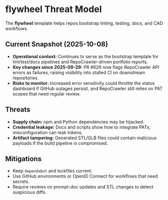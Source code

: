 # flywheel Threat Model

The **flywheel** template helps repos bootstrap linting, testing, docs, and CAD workflows.

## Current Snapshot (2025-10-08)

- **Operational context:** Continues to serve as the bootstrap template for lint/test/docs pipelines
  and RepoCrawler-driven portfolio reports.
- **Key changes since 2025-09-29:** PR #626 now flags RepoCrawler API errors as failures, raising
  visibility into stalled CI on downstream repositories.
- **Risks to monitor:** Increased error sensitivity could throttle the status dashboard if GitHub
  outages persist, and RepoCrawler still relies on PAT scopes that need regular review.

## Threats

- **Supply chain:** npm and Python dependencies may be hijacked.
- **Credential leakage:** Docs and scripts show how to integrate PATs; misconfiguration can leak
  tokens.
- **Artifact tampering:** Generated STL/GLB files could contain malicious payloads if the build
  pipeline is compromised.

## Mitigations

- Keep `dependabot` and lockfiles current.
- Use GitHub environments or OpenID Connect for workflows that need secrets.
- Require reviews on prompt-doc updates and STL changes to detect suspicious diffs.
